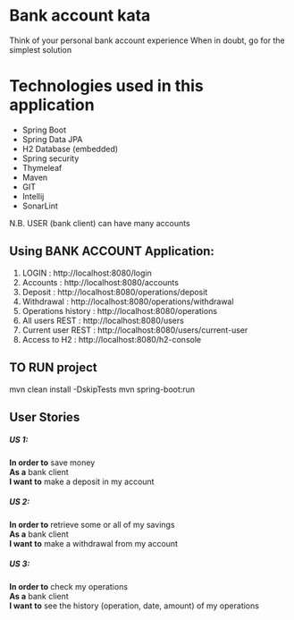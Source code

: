 # Bank account kata
Think of your personal bank account experience When in doubt, go for the simplest solution

# Technologies used in this application
- Spring Boot
- Spring Data JPA
- H2 Database (embedded)
- Spring security
- Thymeleaf
- Maven
- GIT
- Intellij
- SonarLint

N.B. USER (bank client) can have many accounts
## Using BANK ACCOUNT Application:
1. LOGIN : http://localhost:8080/login
2. Accounts : http://localhost:8080/accounts
3. Deposit : http://localhost:8080/operations/deposit
3. Withdrawal : http://localhost:8080/operations/withdrawal
4. Operations history : http://localhost:8080/operations
5. All users REST : http://localhost:8080/users
6. Current user REST : http://localhost:8080/users/current-user
7. Access to H2 : http://localhost:8080/h2-console

## TO RUN project
mvn clean install -DskipTests
mvn spring-boot:run
 
## User Stories
##### US 1:
**In order to** save money  
**As a** bank client  
**I want to** make a deposit in my account  
 
##### US 2: 
**In order to** retrieve some or all of my savings  
**As a** bank client  
**I want to** make a withdrawal from my account  
 
##### US 3: 
**In order to** check my operations  
**As a** bank client  
**I want to** see the history (operation, date, amount)  of my operations  